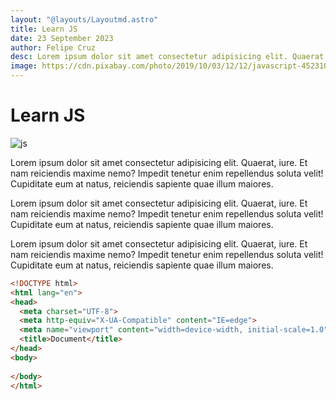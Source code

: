 ```yaml
---
layout: "@layouts/Layoutmd.astro"
title: Learn JS
date: 23 September 2023
author: Felipe Cruz
desc: Lorem ipsum dolor sit amet consectetur adipisicing elit. Quaerat, iure. Et nam reiciendis maxime nemo? Impedit tenetur enim repellendus soluta velit! Cupiditate eum at natus, reiciendis sapiente quae illum maiores.
image: https://cdn.pixabay.com/photo/2019/10/03/12/12/javascript-4523100_1280.jpg
---
```


# Learn JS

![js](https://cdn.pixabay.com/photo/2019/10/03/12/12/javascript-4523100_1280.jpg)


Lorem ipsum dolor sit amet consectetur adipisicing elit. Quaerat, iure. Et nam reiciendis maxime nemo? Impedit tenetur enim repellendus soluta velit! Cupiditate eum at natus, reiciendis sapiente quae illum maiores.

Lorem ipsum dolor sit amet consectetur adipisicing elit. Quaerat, iure. Et nam reiciendis maxime nemo? Impedit tenetur enim repellendus soluta velit! Cupiditate eum at natus, reiciendis sapiente quae illum maiores.

Lorem ipsum dolor sit amet consectetur adipisicing elit. Quaerat, iure. Et nam reiciendis maxime nemo? Impedit tenetur enim repellendus soluta velit! Cupiditate eum at natus, reiciendis sapiente quae illum maiores.


```html
<!DOCTYPE html>
<html lang="en">
<head>
  <meta charset="UTF-8">
  <meta http-equiv="X-UA-Compatible" content="IE=edge">
  <meta name="viewport" content="width=device-width, initial-scale=1.0">
  <title>Document</title>
</head>
<body>
  
</body>
</html>
```